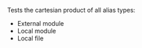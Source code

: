 Tests the cartesian product of all alias types:

-   External module
-   Local module
-   Local file
